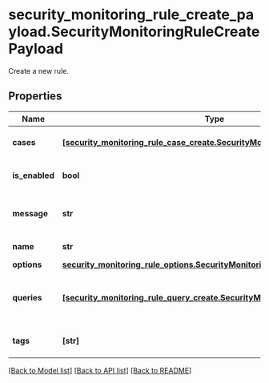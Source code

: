 # security_monitoring_rule_create_payload.SecurityMonitoringRuleCreatePayload

Create a new rule.
## Properties
Name | Type | Description | Notes
------------ | ------------- | ------------- | -------------
**cases** | [**[security_monitoring_rule_case_create.SecurityMonitoringRuleCaseCreate]**](SecurityMonitoringRuleCaseCreate.md) | Cases for generating signals. | 
**is_enabled** | **bool** | Whether the rule is enabled. | 
**message** | **str** | Message for generated signals. | 
**name** | **str** | The name of the rule. | 
**options** | [**security_monitoring_rule_options.SecurityMonitoringRuleOptions**](SecurityMonitoringRuleOptions.md) |  | 
**queries** | [**[security_monitoring_rule_query_create.SecurityMonitoringRuleQueryCreate]**](SecurityMonitoringRuleQueryCreate.md) | Queries for selecting logs which are part of the rule. | 
**tags** | **[str]** | Tags for generated signals. | [optional] 

[[Back to Model list]](README.md#documentation-for-models) [[Back to API list]](README.md#documentation-for-api-endpoints) [[Back to README]](README.md)



